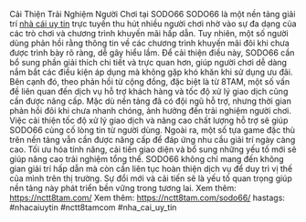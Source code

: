 Cải Thiện Trải Nghiệm Người Chơi tại SODO66
SODO66 là một nền tảng giải trí [nhà cái uy tin](https://nctt8tam.com/) trực tuyến thu hút nhiều người chơi nhờ vào sự đa dạng của các trò chơi và chương trình khuyến mãi hấp dẫn. Tuy nhiên, một số người dùng phản hồi rằng thông tin về các chương trình khuyến mãi đôi khi chưa được trình bày rõ ràng, dễ gây hiểu lầm. Để cải thiện điều này, SODO66 cần bổ sung phần giải thích chi tiết và trực quan hơn, giúp người chơi dễ dàng nắm bắt các điều kiện áp dụng mà không gặp khó khăn khi sử dụng ưu đãi.
Bên cạnh đó, theo phản hồi từ cộng đồng, đặc biệt là từ 8TAM, một số vấn đề liên quan đến dịch vụ hỗ trợ khách hàng và tốc độ xử lý giao dịch cũng cần được nâng cấp. Mặc dù nền tảng đã có đội ngũ hỗ trợ, nhưng thời gian phản hồi đôi khi chưa nhanh chóng, ảnh hưởng đến trải nghiệm người chơi. Việc cải thiện tốc độ xử lý giao dịch và nâng cao chất lượng hỗ trợ sẽ giúp SODO66 củng cố lòng tin từ người dùng.
Ngoài ra, một số tựa game đặc thù trên nền tảng vẫn cần được nâng cấp để đáp ứng nhu cầu giải trí ngày càng cao. Tối ưu hóa tính năng, cải tiến giao diện và bổ sung những yếu tố mới sẽ giúp nâng cao trải nghiệm tổng thể. SODO66 không chỉ mang đến không gian giải trí hấp dẫn mà còn cần liên tục hoàn thiện dịch vụ để duy trì vị thế của mình trên thị trường. Sự đổi mới và cải tiến sẽ là yếu tố quan trọng giúp nền tảng này phát triển bền vững trong tương lai.
Xem thêm: https://nctt8tam.com/
Xem thêm: https://nctt8tam.com/sodo66/
hastags: #nhacaiuytin #nctt8tamcom #nha_cai_uy_tin
